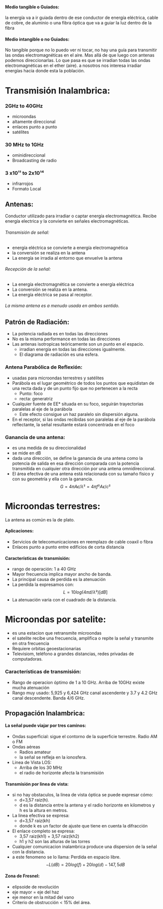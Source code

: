 #### Medio tangible o Guiados: 
la energía va a ir guiada dentro de ese conductor de energía eléctrica, cable de cobre, de aluminio o una fibra óptica que va a guiar la luz dentro de la fibra 
#### Medio intangible o no Guiados:
No tangible porque no lo puedo ver ni tocar, no hay una guía para transmitir las ondas electromagnéticas en el aire. Mas allá de que luego con antenas podemos direccionarlas. Lo que pasa es que se irradian todas las ondas electromagnéticas en el ether (aire).
a nosotros nos interesa irradiar energías hacia donde esta la población.
# Transmisión Inalambrica:
### 2GHz to 40GHz
- microondas
- altamente direccional
- enlaces punto a punto
- satélites
### 30 MHz to 1GHz
- ominidireccional
- Broadcasting de radio
### 3 x10¹¹ to 2x10¹⁴
- infrarrojos
- Formato Local

## Antenas:
Conductor utilizado para irradiar o captar energía electromagnética. Recibe energía electrica y la convierte en señales electromagnéticas.
###### Transmisión de señal:
- energía eléctrica se convierte a energía electromagnética
- la conversión se realiza en la antena
- La energía se irradia al entorno que envuelve la antena
###### Recepción de la señal:
- La energía electromagnética se convierte a energía eléctrica
- La conversión se realiza en la antena.
- La energía eléctrica se pasa al receptor.
###### La misma antena es a menudo usada en ambos sentido.
## Patrón de Radiación:
- La potencia radiada es en todas las direcciones
- No es la misma performance en todas las direcciones
- Las antenas isotropicas teóricamente son un punto en el espacio.
	- irradian energía en todas las direcciones igualmente.
	- El diagrama de radiación es una esfera.
### Antena Parabólica de Reflexión:
- usadas para microondas terrestres y satélites
- Parábola es el lugar geométrico de todos los puntos que equidistan de una recta dada y de un punto fijo que no pertenecen a la recta
	- Punto: foco
	- recta: generatriz
- Cualquier fuente de EE* situada en su foco, seguirán trayectorias paralelas al eje de la parábola
	- Este efecto consigue un haz paralelo sin dispersión alguna.
- En el receptor, si las ondas recibidas son paralelas al eje de la parábola reflectante, la señal resultante estará concentrada en el foco
### Ganancia de una antena:
- es una medida de su direccionalidad
- se mide en dB
- dada una dirección, se define la ganancia de una antena como la potencia de salida en esa dirección comparada con la potencia transmitida en cualquier otra dirección por una antena omnidireccional.
- El área efectiva de una antena está relacionada con su tamaño físico y con su geometría y ella con la ganancia. 
$$G = 4π Aϵ / λ² = 4π f² Aϵ / c²$$
# Microondas terrestres:
La antena as común es la de plato.
#### Aplicaciones:
- Servicios de telecomunicaciones en reemplazo de cable coaxil o fibra
- Enlaces punto a punto entre edificios de corta distancia
#### Características de transmisión:
- rango de operación: 1 a 40 GHz
- Mayor frecuencia implica mayor ancho de banda.
- La principal causa de perdida es la atenuación
- La perdida la expresamos con:
$$L = 10log(4πd/λ²)[dB]$$
- La atenuación varia con el cuadrado de la distancia.
# Microondas por satelite:
- es una estacion que retransmite microondas
- el satelite recibe una frecuencia, amplifica o repite la señal y transmite en otra frecuencia
- Requiere orbitas geoestacionarias
- Televisiom, teléfono a grandes distancias, redes privadas de computadoras.
### Características de transmisión:
- Rango de operacion óptimo de 1 a 10 GHz.
Arriba de 10GHz existe mucha atenuación
- Rango muy usado: 5,925 y 6,424 GHz canal ascendente y 3.7 y 4.2 GHz canal descendente. Banda 4/6 GHz.
## Propagación Inalambrica:
#### La señal puede viajar por tres caminos:
- Ondas superficial: sigue el contorno de la superficie terrestre. Radio AM o FM
- Ondas aéreas
	- Radios amateur
	- la señal se refleja en la ionosfera.
- Linea de Vista LOS:
	- Arriba de los 30 MHz
	- el radio de horizonte afecta la transmisión
#### Transmisión por linea de vista:
- si no hay obstaculos, la linea de vista óptica se puede expresar cómo:
	- d=3,57 raiz(h).
	- d es la distancia entre la antena y el radio horizonte en kilometros y h es la altura en metros.
- La linea efectiva se expresa:
	- d=3,57 raiz(kh)
	- donde k es un factor de ajuste que tiene en cuenta la difracción
- El enlace completo se expresa:
	- 3,57 raiz(kh1) + 3,57 raiz(kh2)
	- h1 y h2 son las alturas de las torres
- Cualquier comunicacion inalambrica produce una dispersion de la señal con la distancia.
- a este fenomeno se lo llama: Perdida en espacio libre. $$- L(dB) = 20 log(f) + 20 log(d) - 147,5 dB$$
#### Zona de Fresnel:
- elipsoide de revolución
- eje mayor = eje del haz
- eje menor en la mitad del vano
- Criterio de obstrucción < 15% del área.
